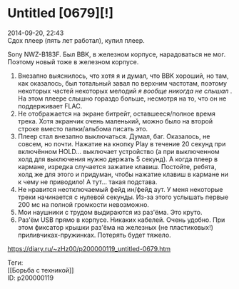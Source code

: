 Untitled [0679][!]
===================

   
 2014-09-20, 22:43   
  Сдох плеер (пять лет работал), купил плеер.   
   
 Sony NWZ-B183F. Был BBK, в железном корпусе, нарадоваться не мог. Поэтому новый тоже в железном корпусе.   
   
 1. Внезапно выяснилось, что хотя я и думал, что BBK хороший, но там, как оказалось, был тотальный завал по верхним частотам, поэтому некоторых частей некоторых мелодий  *я вообще никогда не слышал*  . На этом плеере слышно гораздо больше, несмотря на то, что он не поддерживает FLAC.   
 2. Не отображается на экране битрейт, оставшееся/полное время трека. Хотя экранчик очень маленький, можно было на второй строке вместо папки/альбома писать это.   
 3. Плеер стал внезапно выключаться. Думал, баг. Оказалось, не совсем, но почти. Нажатие на кнопку Play в течение 20 секунд при включённом HOLD... выключает устройство (а при выключенном холд для выключения нужно держать 5 секунд). А когда плеер в кармане, изредка случается зажатие клавиш. Постойте, ребята, холд же для этого и придуман, чтобы нажатие клавиш в кармане ни к чему не приводило! А тут... такая подстава.   
 4. Не нравится неотключаемый фейд ин/фейд аут. У меня некоторые треки начинается с нулевой секунды. Из-за этого услышать первые 200 мс на полной громкости невозможно.   
 5. Мои наушники с трудом выдираются из раз'ёма. Это круто.   
 6. Раз'ём USB прямо в корпусе. Никаких кабелей. Очень удобно. При этом фиксатор крышки раз'ёма на железных (не пластиковых!) приливчиках-пружинках. Потерять будет тяжело.   
    
 <https://diary.ru/~zHz00/p200000119_untitled-0679.htm>   
   
 Теги:   
 [[Борьба с техникой]]   
 ID: p200000119